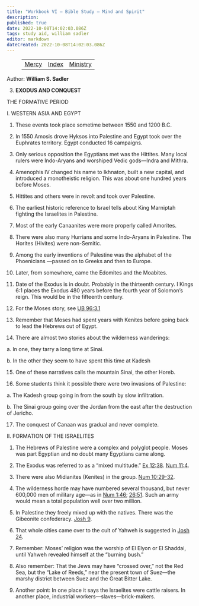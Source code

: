 ```yaml
---
title: "Workbook VI — Bible Study — Mind and Spirit"
description: 
published: true
date: 2022-10-08T14:02:03.086Z
tags: study aid, william sadler
editor: markdown
dateCreated: 2022-10-08T14:02:03.086Z
---
```


<figure class="table chapter-navigator">
	<table>
		<tbody>
		<tr>
			<td><a href="/en/article/William_S_Sadler/Workbook_6_Bible_Study/Mercy">Mercy</a></td>
			<td><a href="/en/article/William_S_Sadler/Workbook_6_Bible_Study/Index">Index</a></td>
			<td><a href="/en/article/William_S_Sadler/Workbook_6_Bible_Study/Ministry">Ministry</a></td>
		</tr>
		</tbody>
	</table>
</figure>

Author: **William S. Sadler**


3. **EXODUS AND CONQUEST**

THE FORMATIVE PERIOD

I. WESTERN ASIA AND EGYPT

1. These events took place sometime between 1550 and 1200 B.C.

2. In 1550 Amosis drove Hyksos into Palestine and Egypt took over the Euphrates territory. Egypt conducted 16 campaigns.

3. Only serious opposition the Egyptians met was the Hittites. Many local rulers were Indo-Aryans and worshiped Vedic gods—Indra and Mithra.

4. Amenophis IV changed his name to Ikhnaton, built a new capital, and introduced a monotheistic religion. This was about one hundred years before Moses.

5. Hittites and others were in revolt and took over Palestine.

6. The earliest historic reference to Israel tells about King Marniptah fighting the Israelites in Palestine.

7. Most of the early Canaanites were more properly called Amorites.

8. There were also many Hurrians and some Indo-Aryans in Palestine. The Horites (Hivites) were non-Semitic.

9. Among the early inventions of Palestine was the alphabet of the Phoenicians —passed on to Greeks and then to Europe.

10. Later, from somewhere, came the Edomites and the Moabites.

11. Date of the Exodus is in doubt. Probably in the thirteenth century. I Kings 6:1 places the Exodus 480 years before the fourth year of Solomon’s reign. This would be in the fifteenth century.

12. For the Moses story, see [UB 96:3.1](/en/The_Urantia_Book/95#p3_1)

13. Remember that Moses had spent years with Kenites before going back to lead the Hebrews out of Egypt.

14. There are almost two stories about the wilderness wanderings:

a. In one, they tarry a long time at Sinai.

b. In the other they seem to have spent this time at Kadesh

15. One of these narratives calls the mountain Sinai, the other Horeb.

16. Some students think it possible there were two invasions of Palestine:

a. The Kadesh group going in from the south by slow infiltration.

b. The Sinai group going over the Jordan from the east after the destruction of Jericho.

17. The conquest of Canaan was gradual and never complete.

II. FORMATION OF THE ISRAELITES

1. The Hebrews of Palestine were a complex and polyglot people. Moses was part Egyptian and no doubt many Egyptians came along.

2. The Exodus was referred to as a “mixed multitude.” [Ex 12:38](/en/Bible/Exodus/12#v38). [Num 11:4](/en/Bible/Numbers/11#v4).

3. There were also Midianites (Kenites) in the group. [Num 10:29-32](/en/Bible/Numbers/10#v29).

4. The wilderness horde may have numbered several thousand, but never 600,000 men of military age—as in [Num 1:46](/en/Bible/Numbers/1#v46); [26:51](/en/Bible/Numbers/26#v51). Such an army would mean a total population well over two million.

5. In Palestine they freely mixed up with the natives. There was the Gibeonite confederacy. [Josh 9](/en/Bible/Joshua/9.htm).

6. That whole cities came over to the cult of Yahweh is suggested in [Josh 24](/en/Bible/Joshua/24.htm).

7. Remember: Moses’ religion was the worship of El Elyon or El Shaddai, until Yahweh revealed himself at the “burning bush.”

8. Also remember: That the Jews may have “crossed over,” not the Red Sea, but the “Lake of Reeds,” near the present town of Suez—the marshy district between Suez and the Great Bitter Lake.

9. Another point: In one place it says the Israelites were cattle raisers. In another place, industrial workers—slaves—brick-makers.


<br>

